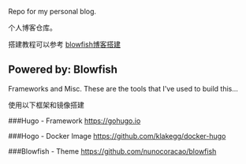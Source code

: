 

Repo for my personal blog.

个人博客仓库。

搭建教程可以参考 [blowfish博客搭建](content/articels/博客搭建/index.md)

## Powered by: Blowfish

Frameworks and Misc.
These are the tools that I've used to build this...

使用以下框架和镜像搭建

###Hugo - Framework
https://gohugo.io

###Hogo - Docker Image
https://github.com/klakegg/docker-hugo

###Blowfish - Theme
https://github.com/nunocoracao/blowfish
